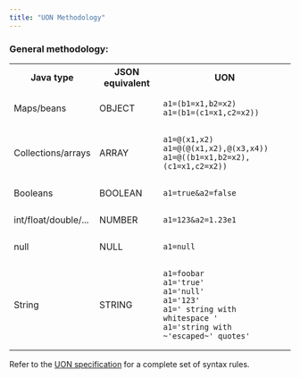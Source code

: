 ```yaml
---
title: "UON Methodology"
---
```


### General methodology:

<table class="code-table">
<tr>
<th>Java type</th>
<th>JSON equivalent</th>
<th>UON</th>
</tr>
<tr>
<td>Maps/beans</td>
<td>OBJECT</td>
<td>

```
a1=(b1=x1,b2=x2)
a1=(b1=(c1=x1,c2=x2))
```

</td>
</tr>
<tr>
<td>Collections/arrays</td>
<td>ARRAY</td>
<td>

```
a1=@(x1,x2)
a1=@(@(x1,x2),@(x3,x4))
a1=@((b1=x1,b2=x2),(c1=x1,c2=x2))
```

</td>
</tr>
<tr>
<td>Booleans</td>
<td>BOOLEAN</td>
<td>

```
a1=true&a2=false
```

</td>
</tr>
<tr>
<td>int/float/double/...</td>
<td>NUMBER</td>
<td>

```
a1=123&a2=1.23e1
```

</td>
</tr>
<tr>
<td>null</td>
<td>NULL</td>
<td>

```
a1=null
```

</td>
</tr>
<tr>
<td>String</td>
<td>STRING</td>
<td>

```
a1=foobar
a1='true'
a1='null'
a1='123'
a1=' string with whitespace '
a1='string with ~'escaped~' quotes'
```

</td>
</tr>
</table>

Refer to the [UON specification](doc-files/rfc_uon.txt) for a complete set of syntax rules.
